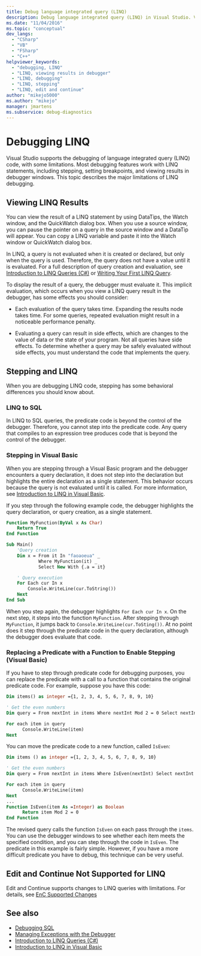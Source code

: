 ```yaml
---
title: Debug language integrated query (LINQ)
description: Debug language integrated query (LINQ) in Visual Studio. View LINQ results. Understand behavioral differences when stepping into LINQ code.
ms.date: "11/04/2016"
ms.topic: "conceptual"
dev_langs:
  - "CSharp"
  - "VB"
  - "FSharp"
  - "C++"
helpviewer_keywords:
  - "debugging, LINQ"
  - "LINQ, viewing results in debugger"
  - "LINQ, debugging"
  - "LINQ, stepping"
  - "LINQ, edit and continue"
author: "mikejo5000"
ms.author: "mikejo"
manager: jmartens
ms.subservice: debug-diagnostics
---
```

# Debugging LINQ

Visual Studio supports the debugging of language integrated query (LINQ) code, with some limitations. Most debugging features work with LINQ statements, including stepping, setting breakpoints, and viewing results in debugger windows. This topic describes the major limitations of LINQ debugging.

## <a name="BKMK_ViewingLINQResults"></a> Viewing LINQ Results
 You can view the result of a LINQ statement by using DataTips, the Watch window, and the QuickWatch dialog box. When you use a source window, you can pause the pointer on a query in the source window and a DataTip will appear. You can copy a LINQ variable and paste it into the Watch window or QuickWatch dialog box.

 In LINQ, a query is not evaluated when it is created or declared, but only when the query is used. Therefore, the query does not have a value until it is evaluated. For a full description of query creation and evaluation, see [Introduction to LINQ Queries (C#)](/dotnet/csharp/programming-guide/concepts/linq/introduction-to-linq-queries) or [Writing Your First LINQ Query](/dotnet/visual-basic/programming-guide/concepts/linq/writing-your-first-linq-query).

 To display the result of a query, the debugger must evaluate it. This implicit evaluation, which occurs when you view a LINQ query result in the debugger, has some effects you should consider:

- Each evaluation of the query takes time. Expanding the results node takes time. For some queries, repeated evaluation might result in a noticeable performance penalty.

- Evaluating a query can result in side effects, which are changes to the value of data or the state of your program. Not all queries have side effects. To determine whether a query may be safely evaluated without side effects, you must understand the code that implements the query.

## <a name="BKMK_SteppingAndLinq"></a> Stepping and LINQ
 When you are debugging LINQ code, stepping has some behavioral differences you should know about.

### LINQ to SQL
 In LINQ to SQL queries, the predicate code is beyond the control of the debugger. Therefore, you cannot step into the predicate code. Any query that compiles to an expression tree produces code that is beyond the control of the debugger.

### Stepping in Visual Basic
 When you are stepping through a Visual Basic program and the debugger encounters a query declaration, it does not step into the declaration but highlights the entire declaration as a single statement. This behavior occurs because the query is not evaluated until it is called. For more information, see [Introduction to LINQ in Visual Basic](/dotnet/visual-basic/programming-guide/language-features/linq/introduction-to-linq).

 If you step through the following example code, the debugger highlights the query declaration, or query creation, as a single statement.

```vb
Function MyFunction(ByVal x As Char)
    Return True
End Function

Sub Main()
    'Query creation
    Dim x = From it In "faoaoeua" _
            Where MyFunction(it) _
            Select New With {.a = it}

    ' Query execution
    For Each cur In x
        Console.WriteLine(cur.ToString())
    Next
End Sub
```

 When you step again, the debugger highlights `For Each cur In x`. On the next step, it steps into the function `MyFunction`. After stepping through `MyFunction`, it jumps back to `Console.WriteLine(cur.ToSting())`. At no point does it step through the predicate code in the query declaration, although the debugger does evaluate that code.

### Replacing a Predicate with a Function to Enable Stepping (Visual Basic)
 If you have to step through predicate code for debugging purposes, you can replace the predicate with a call to a function that contains the original predicate code. For example, suppose you have this code:

```vb
Dim items() as integer ={1, 2, 3, 4, 5, 6, 7, 8, 9, 10}

' Get the even numbers
Dim query = From nextInt in items Where nextInt Mod 2 = 0 Select nextInt

For each item in query
      Console.WriteLine(item)
Next
```

 You can move the predicate code to a new function, called `IsEven`:

```vb
Dim items () as integer ={1, 2, 3, 4, 5, 6, 7, 8, 9, 10}

' Get the even numbers
Dim query = From nextInt in items Where IsEven(nextInt) Select nextInt

For each item in query
      Console.WriteLine(item)
Next
...
Function IsEven(item As =Integer) as Boolean
      Return item Mod 2 = 0
End Function
```

 The revised query calls the function `IsEven` on each pass through the `items`. You can use the debugger windows to see whether each item meets the specified condition, and you can step through the code in `IsEven`. The predicate in this example is fairly simple. However, if you have a more difficult predicate you have to debug, this technique can be very useful.

## <a name="BKMK_EditandContinueNotSupportedforLINQ"></a> Edit and Continue Not Supported for LINQ
 Edit and Continue supports changes to LINQ queries with limitations. For details, see [EnC Supported Changes](https://github.com/dotnet/roslyn/blob/master/docs/wiki/EnC-Supported-Edits.md)

## See also

- [Debugging SQL](/previous-versions/visualstudio/visual-studio-2010/zefbf0t6\(v\=vs.100\))
- [Managing Exceptions with the Debugger](../debugger/managing-exceptions-with-the-debugger.md)
- [Introduction to LINQ Queries (C#)](/dotnet/csharp/programming-guide/concepts/linq/introduction-to-linq-queries)
- [Introduction to LINQ in Visual Basic](/dotnet/visual-basic/programming-guide/language-features/linq/introduction-to-linq)
